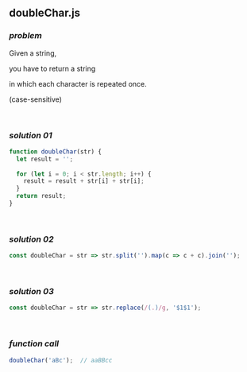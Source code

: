 ## doubleChar.js

### ***problem***

Given a string,

you have to return a string

in which each character is repeated once.

(case-sensitive)

<br>

### ***solution 01*** 

```javascript
function doubleChar(str) {
  let result = '';
  
  for (let i = 0; i < str.length; i++) {
    result = result + str[i] + str[i];
  }
  return result;
}
```

<br>

### ***solution 02*** 

```javascript
const doubleChar = str => str.split('').map(c => c + c).join('');
```

<br>

### ***solution 03*** 

```javascript
const doubleChar = str => str.replace(/(.)/g, '$1$1');
```

<br>

### ***function call***

```javascript
doubleChar('aBc');	// aaBBcc
```

